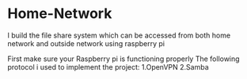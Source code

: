 # Home-Network
I build the file share system which can be accessed from both home network and outside network using raspberry pi

First make sure your Raspberry pi is functioning properly
The following protocol i used to implement the project:
1.OpenVPN
2.Samba

